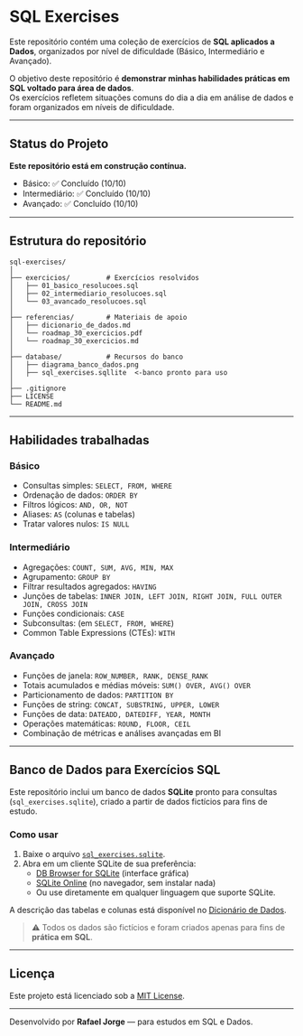 # SQL Exercises

Este repositório contém uma coleção de exercícios de **SQL aplicados a Dados**, organizados por nível de dificuldade (Básico, Intermediário e Avançado).  

O objetivo deste repositório é **demonstrar minhas habilidades práticas em SQL voltado para área de dados**.  
Os exercícios refletem situações comuns do dia a dia em análise de dados e foram organizados em níveis de dificuldade.  

---

## Status do Projeto

**Este repositório está em construção contínua.**  

- Básico: ✅ Concluído (10/10)   
- Intermediário: ✅ Concluído (10/10) 
- Avançado: ✅ Concluído (10/10)   

---

## Estrutura do repositório

```
sql-exercises/
│
├── exercicios/         # Exercícios resolvidos
│   ├── 01_basico_resolucoes.sql
│   ├── 02_intermediario_resolucoes.sql
│   └── 03_avancado_resolucoes.sql
│
├── referencias/        # Materiais de apoio
│   ├── dicionario_de_dados.md
│   └── roadmap_30_exercicios.pdf
│   └── roadmap_30_exercicios.md
│
├── database/           # Recursos do banco
│   ├── diagrama_banco_dados.png
│   ├── sql_exercises.sqllite  <-banco pronto para uso
│
├── .gitignore
├── LICENSE
└── README.md
```

---

## Habilidades trabalhadas

### Básico
- Consultas simples: `SELECT, FROM, WHERE`
- Ordenação de dados: `ORDER BY`
- Filtros lógicos: `AND, OR, NOT`
- Aliases: `AS` (colunas e tabelas)
- Tratar valores nulos: `IS NULL`

### Intermediário
- Agregações: `COUNT, SUM, AVG, MIN, MAX`
- Agrupamento: `GROUP BY`
- Filtrar resultados agregados: `HAVING`
- Junções de tabelas: `INNER JOIN, LEFT JOIN, RIGHT JOIN, FULL OUTER JOIN, CROSS JOIN`
- Funções condicionais: `CASE`
- Subconsultas: (em `SELECT, FROM, WHERE`)
- Common Table Expressions (CTEs): `WITH`

### Avançado
- Funções de janela: `ROW_NUMBER, RANK, DENSE_RANK`
- Totais acumulados e médias móveis: `SUM() OVER, AVG() OVER`
- Particionamento de dados: `PARTITION BY`
- Funções de string: `CONCAT, SUBSTRING, UPPER, LOWER`
- Funções de data: `DATEADD, DATEDIFF, YEAR, MONTH`
- Operações matemáticas: `ROUND, FLOOR, CEIL`
- Combinação de métricas e análises avançadas em BI

---

## Banco de Dados para Exercícios SQL

Este repositório inclui um banco de dados **SQLite** pronto para consultas (`sql_exercises.sqlite`), criado a partir de dados fictícios para fins de estudo.

### Como usar

1. Baixe o arquivo [`sql_exercises.sqlite`](./database/sql_exercises.sqlite).
2. Abra em um cliente SQLite de sua preferência:
   - [DB Browser for SQLite](https://sqlitebrowser.org/dl/) (interface gráfica)
   - [SQLite Online](https://sqliteonline.com/) (no navegador, sem instalar nada)
   - Ou use diretamente em qualquer linguagem que suporte SQLite.

A descrição das tabelas e colunas está disponível no [Dicionário de Dados](referencias/dicionario_de_dados.md).

> ⚠️ Todos os dados são fictícios e foram criados apenas para fins de **prática em SQL**.

---

## Licença

Este projeto está licenciado sob a [MIT License](./LICENSE).

---

Desenvolvido por **Rafael Jorge** — para estudos em SQL e Dados.
